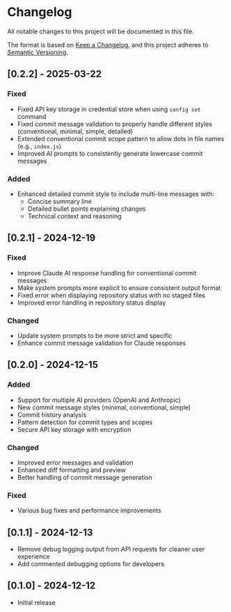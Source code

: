 # Changelog

All notable changes to this project will be documented in this file.

The format is based on [Keep a Changelog](https://keepachangelog.com/en/1.0.0/),
and this project adheres to [Semantic Versioning](https://semver.org/spec/v2.0.0.html).

## [0.2.2] - 2025-03-22

### Fixed
- Fixed API key storage in credential store when using `config set` command
- Fixed commit message validation to properly handle different styles (conventional, minimal, simple, detailed)
- Extended conventional commit scope pattern to allow dots in file names (e.g., `index.js`)
- Improved AI prompts to consistently generate lowercase commit messages

### Added
- Enhanced detailed commit style to include multi-line messages with:
  - Concise summary line
  - Detailed bullet points explaining changes
  - Technical context and reasoning

## [0.2.1] - 2024-12-19

### Fixed
- Improve Claude AI response handling for conventional commit messages
- Make system prompts more explicit to ensure consistent output format
- Fixed error when displaying repository status with no staged files
- Improved error handling in repository status display

### Changed
- Update system prompts to be more strict and specific
- Enhance commit message validation for Claude responses

## [0.2.0] - 2024-12-15

### Added
- Support for multiple AI providers (OpenAI and Anthropic)
- New commit message styles (minimal, conventional, simple)
- Commit history analysis
- Pattern detection for commit types and scopes
- Secure API key storage with encryption

### Changed
- Improved error messages and validation
- Enhanced diff formatting and preview
- Better handling of commit message generation

### Fixed
- Various bug fixes and performance improvements

## [0.1.1] - 2024-12-13

- Remove debug logging output from API requests for cleaner user experience
- Add commented debugging options for developers

## [0.1.0] - 2024-12-12

- Initial release
